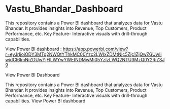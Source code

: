 # Vastu_Bhandar_Dashboard

This repository contains a Power BI dashboard that analyzes data for Vastu Bhandar. It provides insights into Revenue, Top Customers, Product Performance, etc. Key Feature- Interactive visuals with drill-through capabilities.

View Power BI dashboard : https://app.powerbi.com/view?r=eyJrIjoiODY3MTg2NWQtYThkMC00Yzc2LWIxZDMtNjc5Zjc1ZjQwZGUwIiwidCI6ImNiZDUwYjFlLWYwYWEtNDMwMi05YzIzLWQ2NTU3MzQ0Y2RiZSJ9

View Power BI Dashboard

This repository contains a Power BI dashboard that analyzes data for Vastu Bhandar. It provides insights into Revenue, Top Customers, Product Performance, etc. Key Feature- Interactive visuals with drill-through capabilities. View Power BI dashboard
